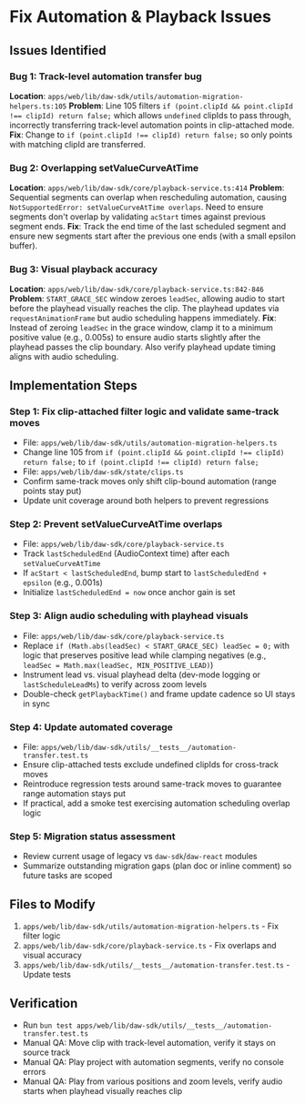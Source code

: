 <!-- 02f73b8e-0a29-4305-a4b9-1279cc5bd86f d547779d-b221-4c6f-af2d-331c7e6e74da -->
# Fix Automation & Playback Issues

## Issues Identified

### Bug 1: Track-level automation transfer bug

**Location**: `apps/web/lib/daw-sdk/utils/automation-migration-helpers.ts:105`
**Problem**: Line 105 filters `if (point.clipId && point.clipId !== clipId) return false;` which allows `undefined` clipIds to pass through, incorrectly transferring track-level automation points in clip-attached mode.
**Fix**: Change to `if (point.clipId !== clipId) return false;` so only points with matching clipId are transferred.

### Bug 2: Overlapping setValueCurveAtTime

**Location**: `apps/web/lib/daw-sdk/core/playback-service.ts:414`
**Problem**: Sequential segments can overlap when rescheduling automation, causing `NotSupportedError: setValueCurveAtTime overlaps`. Need to ensure segments don't overlap by validating `acStart` times against previous segment ends.
**Fix**: Track the end time of the last scheduled segment and ensure new segments start after the previous one ends (with a small epsilon buffer).

### Bug 3: Visual playback accuracy

**Location**: `apps/web/lib/daw-sdk/core/playback-service.ts:842-846`
**Problem**: `START_GRACE_SEC` window zeroes `leadSec`, allowing audio to start before the playhead visually reaches the clip. The playhead updates via `requestAnimationFrame` but audio scheduling happens immediately.
**Fix**: Instead of zeroing `leadSec` in the grace window, clamp it to a minimum positive value (e.g., 0.005s) to ensure audio starts slightly after the playhead passes the clip boundary. Also verify playhead update timing aligns with audio scheduling.

## Implementation Steps

### Step 1: Fix clip-attached filter logic and validate same-track moves

- File: `apps/web/lib/daw-sdk/utils/automation-migration-helpers.ts`
- Change line 105 from `if (point.clipId && point.clipId !== clipId) return false;` to `if (point.clipId !== clipId) return false;`
- File: `apps/web/lib/daw-sdk/state/clips.ts`
- Confirm same-track moves only shift clip-bound automation (range points stay put)
- Update unit coverage around both helpers to prevent regressions

### Step 2: Prevent setValueCurveAtTime overlaps

- File: `apps/web/lib/daw-sdk/core/playback-service.ts`
- Track `lastScheduledEnd` (AudioContext time) after each `setValueCurveAtTime`
- If `acStart < lastScheduledEnd`, bump start to `lastScheduledEnd + epsilon` (e.g., 0.001s)
- Initialize `lastScheduledEnd = now` once anchor gain is set

### Step 3: Align audio scheduling with playhead visuals

- File: `apps/web/lib/daw-sdk/core/playback-service.ts`
- Replace `if (Math.abs(leadSec) < START_GRACE_SEC) leadSec = 0;` with logic that preserves positive lead while clamping negatives (e.g., `leadSec = Math.max(leadSec, MIN_POSITIVE_LEAD)`)
- Instrument lead vs. visual playhead delta (dev-mode logging or `lastScheduleLeadMs`) to verify across zoom levels
- Double-check `getPlaybackTime()` and frame update cadence so UI stays in sync

### Step 4: Update automated coverage

- File: `apps/web/lib/daw-sdk/utils/__tests__/automation-transfer.test.ts`
- Ensure clip-attached tests exclude undefined clipIds for cross-track moves
- Reintroduce regression tests around same-track moves to guarantee range automation stays put
- If practical, add a smoke test exercising automation scheduling overlap logic

### Step 5: Migration status assessment

- Review current usage of legacy vs `daw-sdk`/`daw-react` modules
- Summarize outstanding migration gaps (plan doc or inline comment) so future tasks are scoped

## Files to Modify

1. `apps/web/lib/daw-sdk/utils/automation-migration-helpers.ts` - Fix filter logic
2. `apps/web/lib/daw-sdk/core/playback-service.ts` - Fix overlaps and visual accuracy
3. `apps/web/lib/daw-sdk/utils/__tests__/automation-transfer.test.ts` - Update tests

## Verification

- Run `bun test apps/web/lib/daw-sdk/utils/__tests__/automation-transfer.test.ts`
- Manual QA: Move clip with track-level automation, verify it stays on source track
- Manual QA: Play project with automation segments, verify no console errors
- Manual QA: Play from various positions and zoom levels, verify audio starts when playhead visually reaches clip